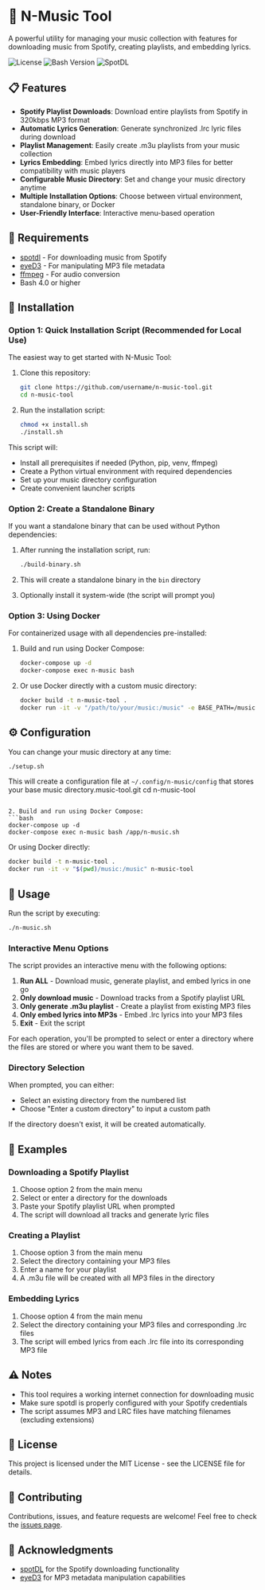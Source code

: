 # 🎵 N-Music Tool

A powerful utility for managing your music collection with features for downloading music from Spotify, creating playlists, and embedding lyrics.

![License](https://img.shields.io/badge/license-MIT-green)
![Bash Version](https://img.shields.io/badge/bash-4.0%2B-blue)
![SpotDL](https://img.shields.io/badge/spotdl-latest-orange)

## 📋 Features

- **Spotify Playlist Downloads**: Download entire playlists from Spotify in 320kbps MP3 format
- **Automatic Lyrics Generation**: Generate synchronized .lrc lyric files during download
- **Playlist Management**: Easily create .m3u playlists from your music collection
- **Lyrics Embedding**: Embed lyrics directly into MP3 files for better compatibility with music players
- **Configurable Music Directory**: Set and change your music directory anytime
- **Multiple Installation Options**: Choose between virtual environment, standalone binary, or Docker
- **User-Friendly Interface**: Interactive menu-based operation

## 🔧 Requirements

- [spotdl](https://github.com/spotDL/spotify-downloader) - For downloading music from Spotify
- [eyeD3](https://eyed3.readthedocs.io/en/latest/) - For manipulating MP3 file metadata
- [ffmpeg](https://ffmpeg.org/) - For audio conversion
- Bash 4.0 or higher

## 🚀 Installation

### Option 1: Quick Installation Script (Recommended for Local Use)

The easiest way to get started with N-Music Tool:

1. Clone this repository:
   ```bash
   git clone https://github.com/username/n-music-tool.git
   cd n-music-tool
   ```

2. Run the installation script:
   ```bash
   chmod +x install.sh
   ./install.sh
   ```

This script will:
- Install all prerequisites if needed (Python, pip, venv, ffmpeg)
- Create a Python virtual environment with required dependencies
- Set up your music directory configuration
- Create convenient launcher scripts

### Option 2: Create a Standalone Binary

If you want a standalone binary that can be used without Python dependencies:

1. After running the installation script, run:
   ```bash
   ./build-binary.sh
   ```

2. This will create a standalone binary in the `bin` directory
3. Optionally install it system-wide (the script will prompt you)

### Option 3: Using Docker

For containerized usage with all dependencies pre-installed:

1. Build and run using Docker Compose:
   ```bash
   docker-compose up -d
   docker-compose exec n-music bash
   ```

2. Or use Docker directly with a custom music directory:
   ```bash
   docker build -t n-music-tool .
   docker run -it -v "/path/to/your/music:/music" -e BASE_PATH=/music n-music-tool
   ```

## ⚙️ Configuration

You can change your music directory at any time:

```bash
./setup.sh
```

This will create a configuration file at `~/.config/n-music/config` that stores your base music directory.music-tool.git
   cd n-music-tool
   ```

2. Build and run using Docker Compose:
   ```bash
   docker-compose up -d
   docker-compose exec n-music bash /app/n-music.sh
   ```

   Or using Docker directly:
   ```bash
   docker build -t n-music-tool .
   docker run -it -v "$(pwd)/music:/music" n-music-tool
   ```

## 📖 Usage

Run the script by executing:

```bash
./n-music.sh
```

### Interactive Menu Options

The script provides an interactive menu with the following options:

1. **Run ALL** - Download music, generate playlist, and embed lyrics in one go
2. **Only download music** - Download tracks from a Spotify playlist URL
3. **Only generate .m3u playlist** - Create a playlist from existing MP3 files
4. **Only embed lyrics into MP3s** - Embed .lrc lyrics into your MP3 files
5. **Exit** - Exit the script

For each operation, you'll be prompted to select or enter a directory where the files are stored or where you want them to be saved.

### Directory Selection

When prompted, you can either:
- Select an existing directory from the numbered list
- Choose "Enter a custom directory" to input a custom path

If the directory doesn't exist, it will be created automatically.

## 📝 Examples

### Downloading a Spotify Playlist

1. Choose option 2 from the main menu
2. Select or enter a directory for the downloads
3. Paste your Spotify playlist URL when prompted
4. The script will download all tracks and generate lyric files

### Creating a Playlist

1. Choose option 3 from the main menu
2. Select the directory containing your MP3 files
3. Enter a name for your playlist
4. A .m3u file will be created with all MP3 files in the directory

### Embedding Lyrics

1. Choose option 4 from the main menu
2. Select the directory containing your MP3 files and corresponding .lrc files
3. The script will embed lyrics from each .lrc file into its corresponding MP3 file

## ⚠️ Notes

- This tool requires a working internet connection for downloading music
- Make sure spotdl is properly configured with your Spotify credentials
- The script assumes MP3 and LRC files have matching filenames (excluding extensions)

## 📜 License

This project is licensed under the MIT License - see the LICENSE file for details.

## 🤝 Contributing

Contributions, issues, and feature requests are welcome! Feel free to check the [issues page](https://github.com/username/n-music-tool/issues).

## 👏 Acknowledgments

- [spotDL](https://github.com/spotDL/spotify-downloader) for the Spotify downloading functionality
- [eyeD3](https://eyed3.readthedocs.io/en/latest/) for MP3 metadata manipulation capabilities